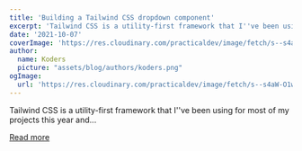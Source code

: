```yaml
---
title: 'Building a Tailwind CSS dropdown component'
excerpt: 'Tailwind CSS is a utility-first framework that I''ve been using for most of my projects this year and...'
date: '2021-10-07'
coverImage: 'https://res.cloudinary.com/practicaldev/image/fetch/s--s4aW-O1w--/c_imagga_scale,f_auto,fl_progressive,h_420,q_auto,w_1000/https://dev-to-uploads.s3.amazonaws.com/uploads/articles/u8e6bwsl6attvzpq9648.png'
author:
  name: Koders
  picture: "assets/blog/authors/koders.png"
ogImage:
  url: 'https://res.cloudinary.com/practicaldev/image/fetch/s--s4aW-O1w--/c_imagga_scale,f_auto,fl_progressive,h_420,q_auto,w_1000/https://dev-to-uploads.s3.amazonaws.com/uploads/articles/u8e6bwsl6attvzpq9648.png'
---
```


Tailwind CSS is a utility-first framework that I''ve been using for most of my projects this year and...

[Read more](https://dev.to/themesberg/building-a-tailwind-css-dropdown-component-ban)

